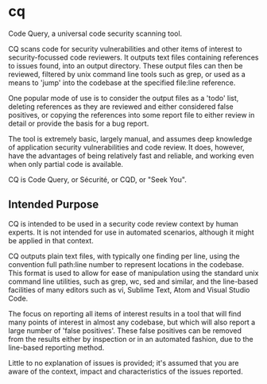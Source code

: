 # cq

Code Query, a universal code security scanning tool.

CQ scans code for security vulnerabilities and other items of interest to security-focussed code reviewers.
It outputs text files containing references to issues found, into an output directory. These output files can then be reviewed, 
filtered by unix command line tools such as grep, or used as a means to 'jump' into the codebase at the specified file:line reference.

One popular mode of use is to consider the output files as a 'todo' list, deleting references as they are reviewed and either considered false positives, 
or copying the references into some report file to either review in detail or provide the basis for a bug report.

The tool is extremely basic, largely manual, and assumes deep knowledge of application security vulnerabilities and code review. 
It does, however, have the advantages of being relatively fast and reliable, and working even when only partial code is available.

CQ is Code Query, or Sécurité, or CQD, or "Seek You".

## Intended Purpose

CQ is intended to be used in a security code review context by human experts. It is not intended for use in automated scenarios, 
although it might be applied in that context. 

CQ outputs plain text files, with typically one finding per line, using the convention full path:line number to 
represent locations in the codebase. This format is used to allow for ease of manipulation using the standard unix 
command line utilities, such as grep, wc, sed and similar, and the line-based facilities of many editors 
such as vi, Sublime Text, Atom and Visual Studio Code.

The focus on reporting all items of interest results in a tool that will find many points of interest in 
almost any codebase, but which will also report a large number of 'false positives'. These false positives can be 
removed from the results either by inspection or in an automated fashion, due to the line-based reporting method.  

Little to no explanation of issues is provided; it's assumed that you are aware of the context, impact and 
characteristics of the issues reported.


